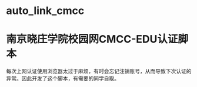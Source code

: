 # auto_link_cmcc
# 南京晓庄学院校园网CMCC-EDU认证脚本

每次上网认证使用浏览器太过于麻烦，有时会忘记注销账号，从而导致下次认证的异常。因此开发了这个脚本，有需要的同学自取。



